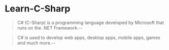 # Learn-C-Sharp

> C# (C-Sharp) is a programming language developed by Microsoft that runs on the .NET Framework.--

> C# is used to develop web apps, desktop apps, mobile apps, games and much more.--

